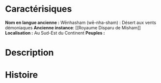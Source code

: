 # Caractérisiques

**Nom en langue ancienne :** Wēnhasham (wē-nha-sham) : Désert aux vents démoniaques
**Ancienne instance**: [[Royaume Disparu de Misham]] 
**Localisation  :** Au Sud-Est du Continent 
**Peuples :** 
# Description

# Histoire
